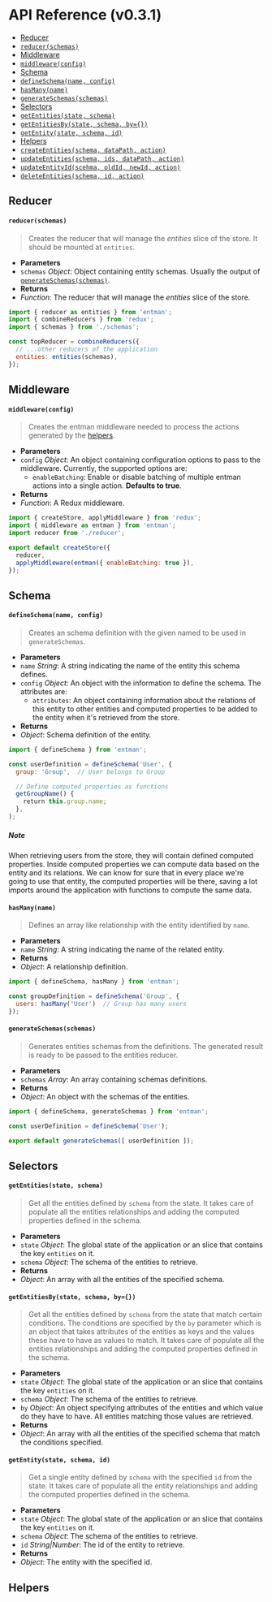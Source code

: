 # API Reference (v0.3.1)

 - [Reducer]()
  - [`reducer(schemas)`]()
 - [Middleware]()
  - [`middleware(config)`]()
 - [Schema]()
  - [`defineSchema(name, config)`]()
  - [`hasMany(name)`]()
  - [`generateSchemas(schemas)`]()
 - [Selectors]()
  - [`getEntities(state, schema)`]()
  - [`getEntitiesBy(state, schema, by={})`]()
  - [`getEntity(state, schema, id)`]()
 - [Helpers]()
  - [`createEntities(schema, dataPath, action)`]()
  - [`updateEntities(schema, ids, dataPath, action)`]()
  - [`updateEntityId(scehma, oldId, newId, action)`]()
  - [`deleteEntities(schema, id, action)`]()
  
## Reducer

#### `reducer(schemas)`

> Creates the reducer that will manage the *entities* slice of the store. It should be mounted at `entities`.

 - **Parameters**
  - `schemas` *Object*: Object containing entity schemas. Usually the output of [`generateSchemas(schemas)`](). 
 - **Returns**
  - *Function*: The reducer that will manage the *entities* slice of the store.

```javascript
import { reducer as entities } from 'entman';
import { combineReducers } from 'redux';
import { schemas } from './schemas';

const topReducer = combineReducers({
  // ...other reducers of the application
  entities: entities(schemas),
});
```

## Middleware

#### `middleware(config)`

> Creates the entman middleware needed to process the actions generated by the [helpers]().

 - **Parameters**
  - `config` *Object*: An object containing configuration options to pass to the middleware. Currently, the supported options are: 
    - `enableBatching`: Enable or disable batching of multiple entman actions into a single action. **Defaults to true**.
 - **Returns**
  - *Function*: A Redux middleware.

```javascript
import { createStore, applyMiddleware } from 'redux';
import { middleware as entman } from 'entman';
import reducer from './reducer';

export default createStore({
  reducer,
  applyMiddleware(entman({ enableBatching: true }),
});
```

## Schema

#### `defineSchema(name, config)`

> Creates an schema definition with the given named to be used in `generateSchemas`.

 - **Parameters**
  - `name` *String*: A string indicating the name of the entity this schema defines.
  - `config` *Object*: An object with the information to define the schema. The attributes are:
    - `attributes`: An object containing information about the relations of this entity to other entities and computed properties to be added to the entity when it's retrieved from the store.
 - **Returns**
  - *Object*: Schema definition of the entity.

```javascript
import { defineSchema } from 'entman';

const userDefinition = defineSchema('User', {
  group: 'Group',  // User belongs to Group

  // Define computed properties as functions
  getGroupName() { 
    return this.group.name;
  },
);
```

##### Note

When retrieving users from the store, they will contain defined computed properties. Inside computed properties we can compute data based on the entity and its relations. We can know for sure that in every place we're going to use that entity, the computed properties will be there, saving a lot imports around the application with functions to compute the same data.

#### `hasMany(name)`

> Defines an array like relationship with the entity identified by `name`.

 - **Parameters**
  - `name` *String*: A string indicating the name of the related entity.
 - **Returns**
  - *Object*: A relationship definition.

```javascript
import { defineSchema, hasMany } from 'entman';

const groupDefinition = defineSchema('Group', {
  users: hasMany('User')  // Group has many users
});
```

#### `generateSchemas(schemas)`

> Generates entities schemas from the definitions. The generated result is ready to be passed to the entities reducer.

 - **Parameters**
  - `schemas` *Array*: An array containing schemas definitions.
 - **Returns**
  - *Object*: An object with the schemas of the entities.

```javascript
import { defineSchema, generateSchemas } from 'entman';

const userDefinition = defineSchema('User');

export default generateSchemas([ userDefinition ]);
```

## Selectors

#### `getEntities(state, schema)`

> Get all the entities defined by `schema` from the state. It takes care of populate all the entities relationships and adding the computed properties defined in the schema.

 - **Parameters**
  - `state` *Object*: The global state of the application or an slice that contains the key `entities` on it.
  - `schema` *Object*: The schema of the entities to retrieve.
 - **Returns**
  - *Object*: An array with all the entities of the specified schema.
  
#### `getEntitiesBy(state, schema, by={})`

> Get all the entities defined by `schema` from the state that match certain conditions. The conditions are specified by the `by` parameter which is an object that takes attributes of the entities as keys and the values these have to have as values to match. It takes care of populate all the entities relationships and adding the computed properties defined in the schema.

 - **Parameters**
  - `state` *Object*: The global state of the application or an slice that contains the key `entities` on it.
  - `schema` *Object*: The schema of the entities to retrieve.
  - `by` *Object*: An object specifying attributes of the entities and which value do they have to have. All entities matching those values are retrieved.
 - **Returns**
  - *Object*: An array with all the entities of the specified schema that match the conditions specified.
  
#### `getEntity(state, schema, id)`

> Get a single entity defined by `schema` with the specified `id` from the state. It takes care of populate all the entity relationships and adding the computed properties defined in the schema.

 - **Parameters**
  - `state` *Object*: The global state of the application or an slice that contains the key `entities` on it.
  - `schema` *Object*: The schema of the entities to retrieve.
  - `id` *String|Number*: The id of the entity to retrieve.
 - **Returns**
  - *Object*: The entity with the specified id.

## Helpers
